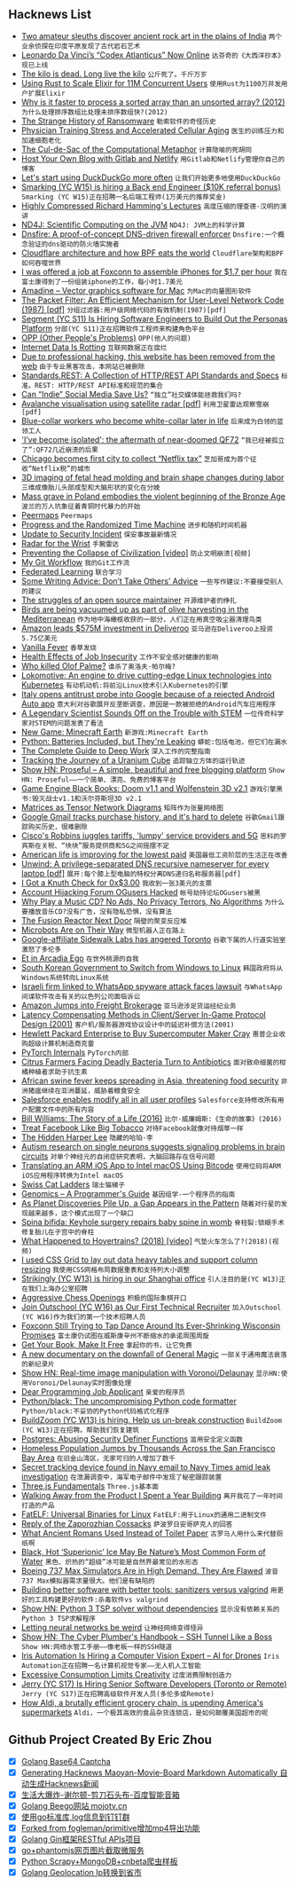 ## Hacknews List


- [Two amateur sleuths discover ancient rock art in the plains of India](https://www.nytimes.com/2019/05/07/science/petroglyphs-rock-art-india.html)  `两个业余侦探在印度平原发现了古代岩石艺术`
- [Leonardo Da Vinci’s “Codex Atlanticus” Now Online](https://mymodernmet.com/leonardo-da-vinci-codex-atlanticus/)  `达芬奇的《大西洋抄本》现已上线`
- [The kilo is dead. Long live the kilo](https://news.mit.edu/2019/kilo-standard-change-0516)  `公斤死了。千斤万岁`
- [Using Rust to Scale Elixir for 11M Concurrent Users](https://blog.discordapp.com/using-rust-to-scale-elixir-for-11-million-concurrent-users-c6f19fc029d3)  `使用Rust为1100万并发用户扩展Elixir`
- [Why is it faster to process a sorted array than an unsorted array? (2012)](https://stackoverflow.com/questions/11227809/why-is-it-faster-to-process-a-sorted-array-than-an-unsorted-array)  `为什么处理排序数组比处理未排序数组快?(2012)`
- [The Strange History of Ransomware](https://medium.com/un-hackable/the-bizarre-pre-internet-history-of-ransomware-bb480a652b4b)  `勒索软件的奇怪历史`
- [Physician Training Stress and Accelerated Cellular Aging](https://www.biologicalpsychiatryjournal.com/article/S0006-3223(19)31329-0/fulltext)  `医生的训练压力和加速细胞老化`
- [The Cul-de-Sac of the Computational Metaphor](https://www.edge.org/conversation/rodney_a_brooks-the-cul-de-sac-of-the-computational-metaphor)  `计算隐喻的死胡同`
- [Host Your Own Blog with Gitlab and Netlify](https://brainfood.xyz/post/20190518-host-your-own-blog-in-1-hour/)  `用Gitlab和Netlify管理你自己的博客`
- [Let&#39;s start using DuckDuckGo more often](item?id=19947129)  `让我们开始更多地使用DuckDuckGo`
- [Smarking (YC W15) is hiring a Back end Engineer ($10K referral bonus)](https://jobs.lever.co/smarking/65be7a6c-bb60-44a9-9a49-c425f322da3f)  `Smarking (YC W15)正在招聘一名后端工程师(1万美元的推荐奖金)`
- [Highly Compressed Richard Hamming&#39;s Lectures](http://vaclavkosar.com/2019/03/03/Highly-Compressed-Richard-Hamming-Lectures.html)  `高度压缩的理查德·汉明的演讲`
- [ND4J: Scientific Computing on the JVM](https://github.com/deeplearning4j/nd4j)  `ND4J: JVM上的科学计算`
- [Dnsfire: A proof-of-concept DNS-driven firewall enforcer](https://github.com/wupeka/dnsfire)  `Dnsfire:一个概念验证的dns驱动的防火墙实施者`
- [Cloudflare architecture and how BPF eats the world](https://blog.cloudflare.com/cloudflare-architecture-and-how-bpf-eats-the-world/)  `Cloudflare架构和BPF如何吞噬世界`
- [I was offered a job at Foxconn to assemble iPhones for $1.7 per hour](https://www.scmp.com/economy/china-economy/article/2188288/iphones-costs-us800-i-was-offered-job-foxconn-assemble-them)  `我在富士康得到了一份组装iphone的工作，每小时1.7美元`
- [Amadine – Vector graphics software for Mac](https://amadine.com)  `为Mac的向量图形软件`
- [The Packet Filter: An Efficient Mechanism for User-Level Network Code (1987) [pdf]](https://www.hpl.hp.com/techreports/Compaq-DEC/WRL-87-2.pdf)  `分组过滤器:用户级网络代码的有效机制(1987)[pdf]`
- [Segment (YC S11) Is Hiring Software Engineers to Build Out the Personas Platform](https://grnh.se/8da59f231)  `分部(YC S11)正在招聘软件工程师来构建角色平台`
- [OPP (Other People&#39;s Problems)](http://www.elidedbranches.com/2019/05/opp-other-peoples-problems.html)  `OPP(他人的问题)`
- [Internet Data Is Rotting](http://theconversation.com/your-internet-data-is-rotting-115891)  `互联网数据正在腐烂`
- [Due to professional hacking, this website has been removed from the web](http://kaiserpapers.org/)  `由于专业黑客攻击，本网站已被删除`
- [Standards.REST: A Collection of HTTP/REST API Standards and Specs](http://standards.rest/)  `标准。REST: HTTP/REST API标准和规范的集合`
- [Can “Indie” Social Media Save Us?](https://www.newyorker.com/tech/annals-of-technology/can-indie-social-media-save-us)  `“独立”社交媒体能拯救我们吗?`
- [Avalanche visualisation using satellite radar [pdf]](https://aron.mjuk.is/avanor/widforss2019avalanche.pdf)  `利用卫星雷达观察雪崩[pdf]`
- [Blue-collar workers who become white-collar later in life](https://melmagazine.com/en-us/story/blue-collar-to-white-collar-work-jobs)  `后来成为白领的蓝领工人`
- [&#39;I’ve become isolated&#39;: the aftermath of near-doomed QF72](https://www.smh.com.au/national/i-ve-become-very-isolated-the-aftermath-of-near-doomed-qf72-20190514-p51n7q.html)  `“我已经被孤立了”:QF72几近崩溃的后果`
- [Chicago becomes first city to collect “Netflix tax”](https://www.cbsnews.com/news/netflix-tax-chicago-becomes-first-municipality-to-collect-netflix-tax/)  `芝加哥成为首个征收“Netflix税”的城市`
- [3D imaging of fetal head molding and brain shape changes during labor](https://journals.plos.org/plosone/article?id=10.1371/journal.pone.0215721)  `三维成像胎儿头部成型和大脑形状的变化在分娩`
- [Mass grave in Poland embodies the violent beginning of the Bronze Age](https://arstechnica.com/science/2019/05/mass-grave-in-poland-embodies-the-violent-beginning-of-the-bronze-age/)  `波兰的万人坑象征着青铜时代暴力的开始`
- [Peermaps](https://peermaps.org/)  `Peermaps`
- [Progress and the Randomized Time Machine](https://kk.org/thetechnium/progress-and-the-randomized-time-machine/)  `进步和随机时间机器`
- [Update to Security Incident](https://stackoverflow.blog/2019/05/17/update-to-security-incident-may-17-2019/)  `保安事故最新情况`
- [Radar for the Wrist](https://spectrum.ieee.org/tech-talk/consumer-electronics/gadgets/radar-for-your-wrist)  `手腕雷达`
- [Preventing the Collapse of Civilization [video]](https://www.youtube.com/watch?v=pW-SOdj4Kkk)  `防止文明崩溃[视频]`
- [My Git Workflow](https://blog.osteele.com/2008/05/my-git-workflow/)  `我的Git工作流`
- [Federated Learning](https://federated.withgoogle.com/)  `联合学习`
- [Some Writing Advice: Don’t Take Others’ Advice](https://lithub.com/some-writing-advice-dont-take-others-advice/)  `一些写作建议:不要接受别人的建议`
- [The struggles of an open source maintainer](http://antirez.com/news/129)  `开源维护者的挣扎`
- [Birds are being vacuumed up as part of olive harvesting in the Mediterranean](https://www.birdguides.com/news/millions-of-birds-vacuumed-to-death-annually-in-mediterranean/)  `作为地中海橄榄收获的一部分，人们正在用真空吸尘器清理鸟类`
- [Amazon leads $575M investment in Deliveroo](https://techcrunch.com/2019/05/16/amazon-takes-a-bite-into-deliveroo/)  `亚马逊在Deliveroo上投资5.75亿美元`
- [Vanilla Fever](https://www.1843magazine.com/features/vanilla-fever)  `香草发烧`
- [Health Effects of Job Insecurity](https://wol.iza.org/articles/health-effects-of-job-insecurity/long)  `工作不安全感对健康的影响`
- [Who killed Olof Palme?](https://www.theguardian.com/news/2019/may/16/olof-palme-sweden-prime-minister-unsolved-murder-new-evidence)  `谁杀了奥洛夫·帕尔梅?`
- [Lokomotive: An engine to drive cutting-edge Linux technologies into Kubernetes](https://kinvolk.io/blog/2019/05/driving-kubernetes-forward-with-lokomotive/)  `有动机动机:将前沿Linux技术引入Kubernetes的引擎`
- [Italy opens antitrust probe into Google because of a rejected Android Auto app](https://www.theverge.com/2019/5/17/18629912/google-android-auto-italy-antitrust-probe-enel-group)  `意大利对谷歌展开反垄断调查，原因是一款被拒绝的Android汽车应用程序`
- [A Legendary Scientist Sounds Off on the Trouble with STEM](https://www.chronicle.com/article/a-legendary-scientist-sounds/246257)  `一位传奇科学家对STEM的问题发表了看法`
- [New Game: Minecraft Earth](https://www.minecraft.net/en-us/article/new-game--minecraft-earth#)  `新游戏:Minecraft Earth`
- [Python: Batteries Included, but They&#39;re Leaking](http://pyfound.blogspot.com/2019/05/amber-brown-batteries-included-but.html)  `蟒蛇:包括电池，但它们在漏水`
- [The Complete Guide to Deep Work](https://doist.com/blog/complete-guide-to-deep-work/)  `深入工作的完整指南`
- [Tracking the Journey of a Uranium Cube](https://physicstoday.scitation.org/doi/10.1063/PT.3.4202)  `追踪铀立方体的运行轨迹`
- [Show HN: Proseful – A simple, beautiful and free blogging platform](https://proseful.com)  `Show HN: Proseful——一个简单、漂亮、免费的博客平台`
- [Game Engine Black Books: Doom v1.1 and Wolfenstein 3D v2.1](http://fabiensanglard.net/gebb/index.html)  `游戏引擎黑书:毁灭战士v1.1和沃尔芬斯坦3D v2.1`
- [Matrices as Tensor Network Diagrams](https://www.math3ma.com/blog/matrices-as-tensor-network-diagrams)  `矩阵作为张量网络图`
- [Google Gmail tracks purchase history, and it&#39;s hard to delete](https://www.cnbc.com/2019/05/17/google-gmail-tracks-purchase-history-how-to-delete-it.html)  `谷歌Gmail跟踪购买历史，很难删除`
- [Cisco&#39;s Robbins juggles tariffs, &#39;lumpy&#39; service providers and 5G](https://www.fiercetelecom.com/telecom/cisco-s-robbins-juggles-tariffs-lumpy-service-providers-and-5g-during-3q-earnings-call)  `思科的罗宾斯在关税、“块块”服务提供商和5G之间摇摆不定`
- [American life is improving for the lowest paid](https://www.economist.com/united-states/2019/05/18/american-life-is-improving-for-the-lowest-paid)  `美国最低工资阶层的生活正在改善`
- [Unwind: A privilege-separated DNS recursive nameserver for every laptop [pdf]](https://www.openbsd.org/papers/bsdcan2019_unwind.pdf)  `展开:每个膝上型电脑的特权分离DNS递归名称服务器[pdf]`
- [I Got a Knuth Check for 0x$3.00](https://nickdrozd.github.io/2019/05/17/knuth-check.html)  `我收到一张3美元的支票`
- [Account Hijacking Forum OGusers Hacked](https://krebsonsecurity.com/2019/05/account-hijacking-forum-ogusers-hacked/)  `帐号劫持论坛OGusers被黑`
- [Why Play a Music CD? No Ads, No Privacy Terrors, No Algorithms](https://www.nytimes.com/2019/05/15/technology/personaltech/music-streaming-cd.html)  `为什么要播放音乐CD?没有广告，没有隐私恐惧，没有算法`
- [The Fusion Reactor Next Door](https://www.nytimes.com/2019/05/13/business/fusion-energy-climate-change.html)  `隔壁的聚变反应堆`
- [Microbots Are on Their Way](https://www.nytimes.com/2019/04/30/science/microbots-robots-silicon-wafer.html)  `微型机器人正在路上`
- [Google-affiliate Sidewalk Labs has angered Toronto](https://www.bbc.com/news/technology-47815344)  `谷歌下属的人行道实验室激怒了多伦多`
- [Et in Arcadia Ego](https://www.theparisreview.org/blog/2019/05/15/et-in-arcadia-ego/)  `在世外桃源的自我`
- [South Korean Government to Switch from Windows to Linux](http://www.koreaherald.com/view.php?ud=20190517000378)  `韩国政府将从Windows系统转向Linux系统`
- [Israeli firm linked to WhatsApp spyware attack faces lawsuit](https://www.msn.com/en-gb/news/world/israeli-firm-linked-to-whatsapp-spyware-attack-faces-lawsuit/ar-AABxqgd)  `与WhatsApp间谍软件攻击有关的以色列公司面临诉讼`
- [Amazon Jumps into Freight Brokerage](https://www.ttnews.com/articles/amazon-jumps-freight-brokerage)  `亚马逊涉足货运经纪业务`
- [Latency Compensating Methods in Client/Server In-Game Protocol Design (2001)](https://developer.valvesoftware.com/wiki/Latency_Compensating_Methods_in_Client/Server_In-game_Protocol_Design_and_Optimization)  `客户机/服务器游戏协议设计中的延迟补偿方法(2001)`
- [Hewlett Packard Enterprise to Buy Supercomputer Maker Cray](https://www.reuters.com/article/us-cray-m-a-hpe/hewlett-packard-enterprise-to-buy-supercomputer-maker-cray-in-1-30-billion-deal-idUSKCN1SN1CN)  `惠普企业收购超级计算机制造商克雷`
- [PyTorch Internals](http://blog.ezyang.com/2019/05/pytorch-internals/)  `PyTorch内部`
- [Citrus Farmers Facing Deadly Bacteria Turn to Antibiotics](https://www.nytimes.com/2019/05/17/health/antibiotics-oranges-florida.html)  `面对致命细菌的柑橘种植者求助于抗生素`
- [African swine fever keeps spreading in Asia, threatening food security](https://www.sciencemag.org/news/2019/05/african-swine-fever-keeps-spreading-asia-threatening-food-security)  `非洲猪瘟继续在亚洲蔓延，威胁着粮食安全`
- [Salesforce enables modify all in all user profiles](https://www.reddit.com/r/salesforce/comments/bpq336/salesforce_enables_modify_all_in_all_user_profiles/)  `Salesforce支持修改所有用户配置文件中的所有内容`
- [Bill Williams: The Story of a Life (2016)](https://www.filfre.net/2016/01/bill-williams-the-story-of-a-life/)  `比尔·威廉姆斯:《生命的故事》(2016)`
- [Treat Facebook Like Big Tobacco](https://www.bloomberg.com/opinion/articles/2019-05-17/regulate-facebook-like-big-tobacco-not-like-a-phone-company)  `对待Facebook就像对待烟草一样`
- [The Hidden Harper Lee](https://www.theparisreview.org/blog/2019/05/15/the-hidden-harper-lee/)  `隐藏的哈珀·李`
- [Autism research on single neurons suggests signaling problems in brain circuits](https://theconversation.com/new-autism-research-on-single-neurons-suggests-signaling-problems-in-brain-circuits-117074)  `对单个神经元的自闭症研究表明，大脑回路存在信号问题`
- [Translating an ARM iOS App to Intel macOS Using Bitcode](https://www.highcaffeinecontent.com/blog/20190518-Translating-an-ARM-iOS-App-to-Intel-macOS-Using-Bitcode)  `使用位码将ARM iOS应用程序转换为Intel macOS`
- [Swiss Cat Ladders](https://mymodernmet.com/brigitte-schuster-cat-ladders/)  `瑞士猫梯子`
- [Genomics – A Programmer&#39;s Guide](https://gist.github.com/andy-thomason/f304850bdf20d2cd2ecbb042d81b5e54)  `基因组学-一个程序员的指南`
- [As Planet Discoveries Pile Up, a Gap Appears in the Pattern](https://www.quantamagazine.org/as-planet-discoveries-pile-up-a-gap-appears-in-the-pattern-20190516/)  `随着对行星的发现越来越多，这个模式出现了一个缺口`
- [Spina bifida: Keyhole surgery repairs baby spine in womb](https://www.bbc.co.uk/news/health-48253477)  `脊柱裂:锁眼手术修复胎儿在子宫中的脊柱`
- [What Happened to Hovertrains? (2018) [video]](https://www.youtube.com/watch?v=qUXEFj0t7Ek)  `气垫火车怎么了?(2018)(视频)`
- [I used CSS Grid to lay out data heavy tables and support column resizing](https://adamlynch.com/flexible-data-tables-with-css-grid/?1)  `我使用CSS网格布局数据重表和支持列大小调整`
- [Strikingly (YC W13) is hiring in our Shanghai office](http://www.strikingly.com/s/careers?utm_source=hn&amp;utm_content=sh)  `引人注目的是(YC W13)正在我们上海办公室招聘`
- [Aggressive Chess Openings](https://chess.stackexchange.com/questions/75/very-aggressive-openings)  `积极的国际象棋开口`
- [Join Outschool (YC W16) as Our First Technical Recruiter](https://jobs.lever.co/outschool/c8dfd1b4-14c2-4552-800c-6673bfdf018e)  `加入Outschool (YC W16)作为我们的第一个技术招聘人员`
- [Foxconn Still Trying to Tap Dance Around Its Ever-Shrinking Wisconsin Promises](https://www.techdirt.com/articles/20190513/07332042196/foxconn-still-trying-to-tap-dance-around-ever-shrinking-wisconsin-promises.shtml)  `富士康仍试图在威斯康辛州不断缩水的承诺周围周旋`
- [Get Your Book, Make It Free](http://www.realtimerendering.com/blog/get-your-book-make-it-free/)  `拿起你的书，让它免费`
- [A new documentary on the downfall of General Magic](https://hyperallergic.com/500449/general-magic-documentary-smartphone-apple-silicon-valley/)  `一部关于通用魔法衰落的新纪录片`
- [Show HN: Real-time image manipulation with Voronoi/Delaunay](https://github.com/MauriceGit/Voronoi_Image_Manipulation)  `显示HN:使用Voronoi/Delaunay实时图像处理`
- [Dear Programming Job Applicant](http://joshcarter.com/software/dear_programming_job_applicant/)  `亲爱的程序员`
- [Python/black: The uncompromising Python code formatter](https://github.com/python/black)  `Python/black:不妥协的Python代码格式化程序`
- [BuildZoom (YC W13) is hiring. Help us un-break construction](https://jobs.lever.co/buildzoom)  `BuildZoom (YC W13)正在招聘。帮助我们恢复建筑`
- [Postgres: Abusing Security Definer Functions](https://www.cybertec-postgresql.com/en/abusing-security-definer-functions/)  `滥用安全定义函数`
- [Homeless Population Jumps by Thousands Across the San Francisco Bay Area](https://www.latimes.com/local/lanow/la-me-ln-northern-california-homeless-count-20190517-story.html)  `在旧金山湾区，无家可归的人增加了数千`
- [Secret tracking device found in Navy email to Navy Times amid leak investigation](https://www.militarytimes.com/2019/05/17/secret-tracking-device-found-in-navy-email-to-navy-times-amid-leak-investigation-raises-legal-ethical-questions/)  `在泄漏调查中，海军电子邮件中发现了秘密跟踪装置`
- [Three.js Fundamentals](https://threejsfundamentals.org/threejs/lessons/threejs-fundamentals.html)  `Three.js基本面`
- [Walking Away from the Product I Spent a Year Building](https://www.derrickreimer.com/essays/2019/05/17/im-walking-away-from-the-product-i-spent-a-year-building.html)  `离开我花了一年时间打造的产品`
- [FatELF: Universal Binaries for Linux](https://icculus.org/fatelf/)  `FatELF:用于Linux的通用二进制文件`
- [Reply of the Zaporozhian Cossacks](https://en.wikipedia.org/wiki/Reply_of_the_Zaporozhian_Cossacks)  `萨波罗日安哥萨克人的回答`
- [What Ancient Romans Used Instead of Toilet Paper](http://nautil.us/blog/what-ancient-romans-used-instead-of-toilet-paper)  `古罗马人用什么来代替厕纸啊`
- [Black, Hot ‘Superionic’ Ice May Be Nature’s Most Common Form of Water](https://www.quantamagazine.org/black-hot-superionic-ice-may-be-natures-most-common-form-of-water-20190508/)  `黑色、炽热的“超级”冰可能是自然界最常见的水形态`
- [Boeing 737 Max Simulators Are in High Demand. They Are Flawed](https://www.nytimes.com/2019/05/17/business/boeing-737-max-simulators.html)  `波音737 Max模拟器需求量很大。他们是有缺陷的`
- [Building better software with better tools: sanitizers versus valgrind](https://lemire.me/blog/2019/05/16/building-better-software-with-better-tools-sanitizers-versus-valgrind/)  `用更好的工具构建更好的软件:杀毒软件vs valgrind`
- [Show HN: Python 3 TSP solver without dependencies](https://github.com/dimitrovskif/elkai)  `显示没有依赖关系的Python 3 TSP求解程序`
- [Letting neural networks be weird](https://aiweirdness.com/post/184919085542/this-neural-net-would-like-to-deliver-these)  `让神经网络变得怪异`
- [Show HN: The Cyber Plumber&#39;s Handbook – SSH Tunnel Like a Boss](item?id=19946941)  `Show HN:网络水管工手册——像老板一样的SSH隧道`
- [Iris Automation Is Hiring a Computer Vision Expert – AI for Drones](http://www.irisonboard.com/careers/)  `Iris Automation正在招聘一名计算机视觉专家——无人机人工智能`
- [Excessive Consumption Limits Creativity](https://medium.com/the-mission/why-excessive-consumption-limits-your-creativity-6e925dd66daa)  `过度消费限制创造力`
- [Jerry (YC S17) Is Hiring Senior Software Developers (Toronto or Remote)](https://www.workable.com/j/0B4F2938C1)  `Jerry (YC S17)正在招聘高级软件开发人员(多伦多或Remote)`
- [How Aldi, a brutally efficient grocery chain, is upending America&#39;s supermarkets](https://edition.cnn.com/interactive/2019/05/business/aldi-walmart-low-food-prices/index.html)  `Aldi，一个极其高效的食品杂货连锁店，是如何颠覆美国超市的呢`

## Github Project Created By Eric Zhou

- [x] [Golang Base64 Captcha](https://github.com/mojocn/base64Captcha)
- [x] [Generating Hacknews Maoyan-Movie-Board Markdown Automatically 自动生成Hacknews新闻](https://github.com/dejavuzhou/md-genie)
- [x] [生活大爆炸-谢尔顿-剪刀石头布-百度智能音箱](https://github.com/mojocn/dueros-bang-game)
- [x] [Golang Beego网站 mojotv.cn](https://github.com/mojocn/www.mojotv.cn)
- [x] [使用go标准库,log信息到钉钉群](https://github.com/mojocn/dooger)
- [x] [Forked from fogleman/primitive增加mp4导出功能](https://github.com/mojocn/primitive)
- [x] [Golang Gin框架RESTful APIs项目](https://github.com/JJJJJJJerk/ezier-golang-web-api-framework)
- [x] [go+phantomjs网页图片截取微服务](https://github.com/mojocn/screen_shot)
- [x] [Python Scrapy+MongoDB+cnbeta爬虫样板](https://github.com/mojocn/scrapy_mongodb_boilerplate_cnbeta)
- [x] [Golang Geolocation Ip转换到省市](https://github.com/mojocn/ip2location)